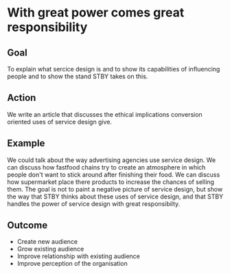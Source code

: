 # With great power comes great responsibility

## Goal

To explain what sercice design is and to show its capabilities of influencing people and to show the stand STBY takes on this.

## Action

We write an article that discusses the ethical implications conversion oriented uses of service design give.

## Example
We could talk about the way advertising agencies use service design. We can discuss how fastfood chains try to create an atmosphere in which people don't want to stick around after finishing their food. We can discuss how supermarket place there products to increase the chances of selling them. The goal is not to paint a negative picture of service design, but show the way that STBY thinks about these uses of service design, and that STBY handles the power of service design with great responsibilty.

## Outcome

* Create new audience
* Grow existing audience
* Improve relationship with existing audience
* Improve perception of the organisation
